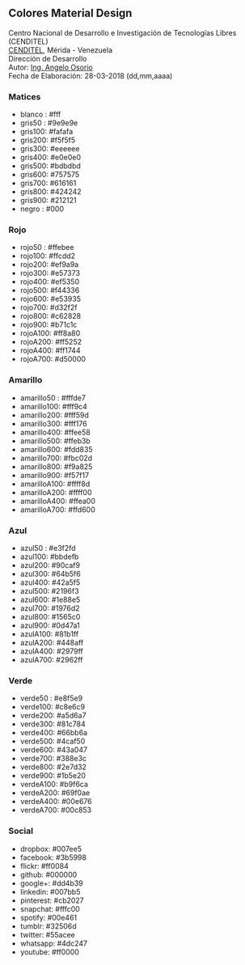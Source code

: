 ## Colores Material Design
Centro Nacional de Desarrollo e Investigación de Tecnologías Libres (CENDITEL) <br>
[CENDITEL](https://www.cenditel.gob.ve/), Mérida - Venezuela<br>
Dirección de Desarrollo<br>
Autor: [Ing. Angelo Osorio](https://twitter.com/Engel_PAIN)<br>
Fecha de Elaboración: 28-03-2018 (dd,mm,aaaa)

### Matices
* blanco : #fff
* gris50 : #9e9e9e
* gris100: #fafafa
* gris200: #f5f5f5
* gris300: #eeeeee
* gris400: #e0e0e0
* gris500: #bdbdbd
* gris600: #757575
* gris700: #616161
* gris800: #424242
* gris900: #212121
* negro  : #000

### Rojo
* rojo50 :  #ffebee
* rojo100:  #ffcdd2
* rojo200:  #ef9a9a
* rojo300:  #e57373
* rojo400:  #ef5350
* rojo500:  #f44336
* rojo600:  #e53935
* rojo700:  #d32f2f
* rojo800:  #c62828
* rojo900:  #b71c1c
* rojoA100: #ff8a80
* rojoA200: #ff5252
* rojoA400: #ff1744
* rojoA700: #d50000

### Amarillo
* amarillo50 :  #fffde7
* amarillo100:  #fff9c4
* amarillo200:  #fff59d
* amarillo300:  #fff176
* amarillo400:  #ffee58
* amarillo500:  #ffeb3b
* amarillo600:  #fdd835
* amarillo700:  #fbc02d
* amarillo800:  #f9a825
* amarillo900:  #f57f17
* amarilloA100: #ffff8d
* amarilloA200: #ffff00
* amarilloA400: #ffea00
* amarilloA700: #ffd600

### Azul
* azul50 :  #e3f2fd
* azul100:  #bbdefb
* azul200:  #90caf9
* azul300:  #64b5f6
* azul400:  #42a5f5
* azul500:  #2196f3
* azul600:  #1e88e5
* azul700:  #1976d2
* azul800:  #1565c0
* azul900:  #0d47a1
* azulA100: #81b1ff
* azulA200: #448aff
* azulA400: #2979ff
* azulA700: #2962ff

### Verde
* verde50 :  #e8f5e9
* verde100:  #c8e6c9
* verde200:  #a5d6a7
* verde300:  #81c784
* verde400:  #66bb6a
* verde500:  #4caf50
* verde600:  #43a047
* verde700:  #388e3c
* verde800:  #2e7d32
* verde900:  #1b5e20
* verdeA100: #b9f6ca
* verdeA200: #69f0ae
* verdeA400: #00e676
* verdeA700: #00c853

### Social
* dropbox:   #007ee5
* facebook:  #3b5998
* flickr:    #ff0084
* github:    #000000
* google+:   #dd4b39
* linkedin:  #007bb5
* pinterest: #cb2027
* snapchat:  #fffc00
* spotify:   #00e461
* tumblr:    #32506d
* twitter:   #55acee
* whatsapp:  #4dc247
* youtube:   #ff0000
